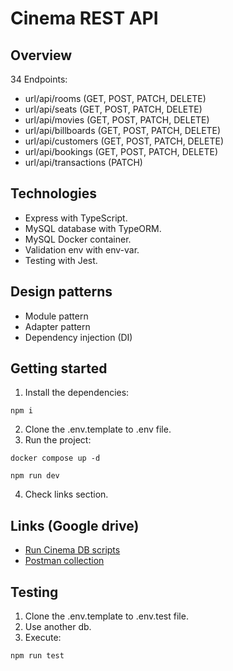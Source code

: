 # Cinema REST API

## Overview
34 Endpoints:
* url/api/rooms (GET, POST, PATCH, DELETE)
* url/api/seats (GET, POST, PATCH, DELETE)
* url/api/movies (GET, POST, PATCH, DELETE)
* url/api/billboards (GET, POST, PATCH, DELETE)
* url/api/customers (GET, POST, PATCH, DELETE)
* url/api/bookings (GET, POST, PATCH, DELETE)
* url/api/transactions (PATCH)

## Technologies
* Express with TypeScript.
* MySQL database with TypeORM.
* MySQL Docker container.
* Validation env with env-var.
* Testing with Jest.

## Design patterns
* Module pattern
* Adapter pattern
* Dependency injection (DI)

## Getting started
1. Install the dependencies:
```
npm i
```
2. Clone the .env.template to .env file.
3. Run the project:
```
docker compose up -d
```
```
npm run dev
```
4. Check links section.

## Links (Google drive)
* [Run Cinema DB scripts](https://drive.google.com/file/d/1d6n7YSuzI6uuMmm8E7-QvLxQ4Q8Yc4ck/view?usp=sharing)
* [Postman collection](https://drive.google.com/file/d/1V8XcfQV4EdBDagiYr-WdBNHGWovOBSql/view?usp=sharing)

## Testing
1. Clone the .env.template to .env.test file.
2. Use another db.
3. Execute:
```
npm run test
```